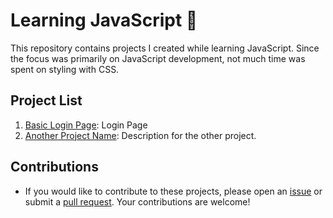 # Learning JavaScript 🚀

This repository contains projects I created while learning JavaScript. Since the focus was primarily on JavaScript development, not much time was spent on styling with CSS.

## Project List
1. [Basic Login Page](https://xdaxer.github.io/demos/Basic-Login-Page): Login Page
2. [Another Project Name](another-project-link): Description for the other project.

## Contributions
- If you would like to contribute to these projects, please open an [issue](../../issues) or submit a [pull request](../../pulls). Your contributions are welcome!
